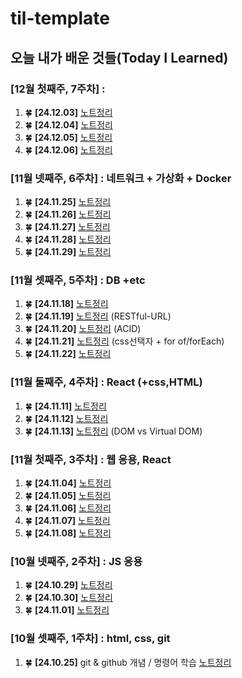 # til-template

## 오늘 내가 배운 것들(Today I Learned)

### [12월 첫째주, 7주차] : 
1. 🍀 **[24.12.03]** [노트정리](https://github.com/boojang/semi-till/blob/main/Dec/24.12.03.md)
2. 🍀 **[24.12.04]** [노트정리](https://github.com/boojang/semi-till/blob/main/Dec/24.12.04.md)
3. 🍀 **[24.12.05]** [노트정리](https://github.com/boojang/semi-till/blob/main/Dec/24.12.05.md)
4. 🍀 **[24.12.06]** [노트정리](https://github.com/boojang/semi-till/blob/main/Dec/24.12.06.md)

### [11월 넷째주, 6주차] : 네트워크 + 가상화 + Docker
1. 🍀 **[24.11.25]** [노트정리](https://github.com/boojang/semi-till/blob/main/Nov/24.11.25.md)
2. 🍀 **[24.11.26]** [노트정리](https://github.com/boojang/semi-till/blob/main/Nov/24.11.26.md)
3. 🍀 **[24.11.27]** [노트정리](https://github.com/boojang/semi-till/blob/main/Nov/24.11.27.md)
4. 🍀 **[24.11.28]** [노트정리](https://github.com/boojang/semi-till/blob/main/Nov/24.11.28.md)
5. 🍀 **[24.11.29]** [노트정리](https://github.com/boojang/semi-till/blob/main/Nov/24.11.29.md)

### [11월 셋째주, 5주차] : DB +etc
1. 🍀 **[24.11.18]** [노트정리](https://github.com/boojang/semi-till/blob/main/Nov/24.11.18.md)
2. 🍀 **[24.11.19]** [노트정리](https://github.com/boojang/semi-till/blob/main/Nov/24.11.19.md) (RESTful-URL)
3. 🍀 **[24.11.20]** [노트정리](https://github.com/boojang/semi-till/blob/main/Nov/24.11.20.md) (ACID)
4. 🍀 **[24.11.21]** [노트정리](https://github.com/boojang/semi-till/blob/main/Nov/24.11.21.md) (css선택자 + for of/forEach)
5. 🍀 **[24.11.22]** [노트정리](https://github.com/boojang/semi-till/blob/main/Nov/24.11.22.md)

### [11월 둘째주, 4주차] : React (+css,HTML)
1. 🍀 **[24.11.11]** [노트정리](https://github.com/boojang/semi-till/blob/main/Nov/24.11.11.md)
2. 🍀 **[24.11.12]** [노트정리](https://github.com/boojang/semi-till/blob/main/Nov/24.11.12.md)
3. 🍀 **[24.11.13]** [노트정리](https://github.com/boojang/semi-till/blob/main/Nov/24.11.13.md) (DOM vs Virtual DOM)

### [11월 첫째주, 3주차] : 웹 응용, React
1. 🍀 **[24.11.04]** [노트정리](https://github.com/boojang/semi-till/blob/main/Nov/24.11.04.md)
2. 🍀 **[24.11.05]** [노트정리](https://github.com/boojang/semi-till/blob/main/Nov/24.11.05.md)
3. 🍀 **[24.11.06]** [노트정리](https://github.com/boojang/semi-till/blob/main/Nov/24.11.06.md)
4. 🍀 **[24.11.07]** [노트정리](https://github.com/boojang/semi-till/blob/main/Nov/24.11.07.md)
5. 🍀 **[24.11.08]** [노트정리](https://github.com/boojang/semi-till/blob/main/Nov/24.11.08.md)
   
### [10월 넷째주, 2주차] : JS 응용
1. 🍀 **[24.10.29]** [노트정리](https://github.com/boojang/semi-till/blob/main/Oct/24.10.29.md)
2. 🍀 **[24.10.30]** [노트정리](https://github.com/boojang/semi-till/blob/main/Oct/24.10.31.md)
3. 🍀 **[24.11.01]** [노트정리](https://github.com/boojang/semi-till/blob/main/Oct/24.11.01.md)

### [10월 셋째주, 1주차] : html, css, git
1. 🍀 **[24.10.25]** git & github 개념 / 명령어 학습 [노트정리](https://github.com/boojang/semi-till/blob/c20ef2553cbe7436c2be04b94e7324eba3930b8c/Oct/24-10-25.md)
